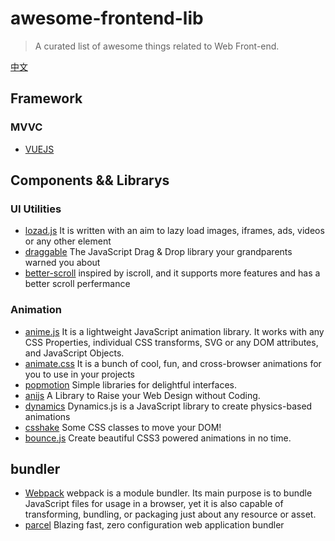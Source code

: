 # awesome-frontend-lib
> A curated list of awesome things related to Web Front-end. 

[中文](https://github.com/jardenliu/awesome-frontend-lib/blob/master/README_zh-CN.md)

    
## Framework
  ### MVVC
  - [VUEJS](https://github.com/vuejs/vue)
  
  

## Components && Librarys
  ### UI Utilities
  - [lozad.js](https://github.com/ApoorvSaxena/lozad.js) It is written with an aim to lazy load images, iframes, ads, videos or any other element
  - [draggable](https://github.com/Shopify/draggable) The JavaScript Drag & Drop library your grandparents warned you about
  - [better-scroll](https://github.com/Shopify/draggable)  inspired by iscroll, and it supports more features and has a better scroll perfermance
  
  ### Animation
  - [anime.js](https://github.com/juliangarnier/anime) It is a lightweight JavaScript animation library. It works with any CSS Properties, individual CSS transforms, SVG or any DOM attributes, and JavaScript Objects.
  - [animate.css](https://github.com/daneden/animate.css)  It is a bunch of cool, fun, and cross-browser animations for you to use in your projects
  - [popmotion](https://github.com/popmotion/popmotion) Simple libraries for delightful interfaces.
  - [anijs](https://github.com/anijs/anijs/) A Library to Raise your Web Design without Coding.
  - [dynamics](https://github.com/michaelvillar/dynamics.js) Dynamics.js is a JavaScript library to create physics-based animations
  - [csshake](https://github.com/elrumordelaluz/csshake)  Some CSS classes to move your DOM! 
  - [bounce.js](https://github.com/tictail/bounce.js)  Create beautiful CSS3 powered animations in no time.
  
## bundler
 - [Webpack](https://github.com/webpack/webpack) webpack is a module bundler. Its main purpose is to bundle JavaScript files for usage in a browser, yet it is also capable of transforming, bundling, or packaging just about any resource or asset.
 - [parcel](https://github.com/parcel-bundler/parcel) Blazing fast, zero configuration web application bundler
